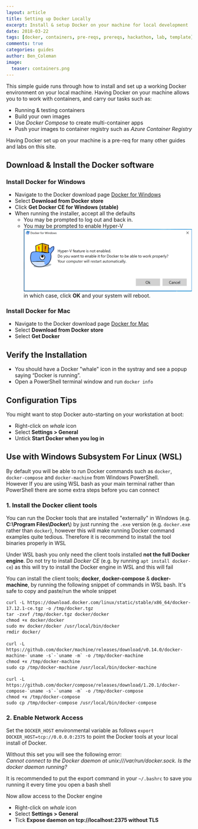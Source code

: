 ```yaml
---
layout: article
title: Setting up Docker Locally
excerpt: Install & setup Docker on your machine for local development
date: 2018-03-22
tags: [docker, containers, pre-reqs, prereqs, hackathon, lab, template]
comments: true
categories: guides
author: Ben_Coleman
image:
  teaser: containers.png
---
```


This simple guide runs through how to install and set up a working Docker environment on your local machine. Having Docker on your machine allows you to to work with containers, and carry our tasks such as:
* Running & testing containers
* Build your own images
* Use *Docker Compose* to create multi-container apps
* Push your images to container registry such as *Azure Container Registry*

Having Docker set up on your machine is a pre-req for many other guides and labs on this site. 

## Download & Install the Docker software

### Install Docker for Windows

* Navigate to the Docker download page [Docker for Windows](https://www.docker.com/docker-windows)
* Select **Download from Docker store**
* Click **Get Docker CE for Windows (stable)**
* When running the installer, accept all the defaults
  * You may be prompted to log out and back in. 
  * You may be prompted to enable Hyper-V  
  ![Hyper-V Message](./docker/images/hyper-v-message.png)  
  in which case, click **OK** and your system will reboot.

### Install Docker for Mac
* Navigate to the Docker download page [Docker for Mac](https://www.docker.com/docker-mac)
* Select **Download from Docker store**
* Select **Get Docker**

## Verify the Installation
* You should have a Docker "whale" icon in the systray and see a popup saying “Docker is running”.
* Open a PowerShell terminal window and run `docker info`

## Configuration Tips

You might want to stop Docker auto-starting on your workstation at boot:
* Right-click on *whale* icon 
* Select **Settings > General**
* Untick **Start Docker when you log in**

## Use with Windows Subsystem For Linux (WSL)
By default you will be able to run Docker commands such as `docker`, `docker-compose` and `docker-machine` from Windows PowerShell.  
However If you are using WSL bash as your main terminal rather than PowerShell there are some extra steps before you can connect

### 1. Install the Docker client tools
You can run the Docker tools that are installed "externally" in Windows (e.g. **C:\\Program Files\\Docker\\**) by just running the `.exe` version (e.g. `docker.exe` rather than `docker`), however this will make running Docker command examples quite tedious. Therefore it is recommend to install the tool binaries properly in WSL

Under WSL bash you only need the client tools installed **not the full Docker engine**. Do not try to install *Docker CE* (e.g. by running `apt install docker-ce`) as this will try to install the Docker engine in WSL and this will fail

You can install the client tools; **docker**, **docker-compose** & **docker-machine**, by running the following snippet of commands in WSL bash. It's safe to copy and paste/run the whole snippet
```
curl -L https://download.docker.com/linux/static/stable/x86_64/docker-17.12.1-ce.tgz -o /tmp/docker.tgz
tar -zxvf /tmp/docker.tgz docker/docker
chmod +x docker/docker
sudo mv docker/docker /usr/local/bin/docker
rmdir docker/

curl -L https://github.com/docker/machine/releases/download/v0.14.0/docker-machine-`uname -s`-`uname -m` -o /tmp/docker-machine
chmod +x /tmp/docker-machine
sudo cp /tmp/docker-machine /usr/local/bin/docker-machine

curl -L https://github.com/docker/compose/releases/download/1.20.1/docker-compose-`uname -s`-`uname -m` -o /tmp/docker-compose
chmod +x /tmp/docker-compose
sudo cp /tmp/docker-compose /usr/local/bin/docker-compose

```

### 2. Enable Network Access 
Set the `DOCKER_HOST` environmental variable as follows `export DOCKER_HOST=tcp://0.0.0.0:2375` to point the Docker tools at your local install of Docker.

Without this set you will see the following error:  
*Cannot connect to the Docker daemon at unix:///var/run/docker.sock. Is the docker daemon running?*  

It is recommended to put the export command in your `~/.bashrc` to save you running it every time you open a bash shell

Now allow access to the Docker engine
* Right-click on *whale* icon 
* Select **Settings > General**
* Tick **Expose daemon on tcp://localhost:2375 without TLS**